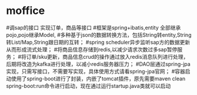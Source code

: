 # moffice
#调sap的接口 实现订单，商品等接口
#框架是spring+ibatis,entity 全部继承pojo,pojo继承Model,
#多种基于json的数据转换方法，包括String转entity,String转List/Map,String跟日期的互转；
#spring scheduler异步监听sap方的数据更新从而形成流式处理；
#将商品信息存储到redis,以减少请求次数过多sap暂停服务；
#将订单/sku更新，商品信息crud的操作通过放入redis消息队列进行处理，后期将改造为kafka进行处理，以减小redis服务器压力；
#DAO层通过spring-jpa实现，只需写接口，不需要写实现，具体使用方式请看spring-jpa官网；
#容器启动使用了spring-boot进行了封装，内嵌了tomcat插件，原先需要maven clean spring-boot:run命令进行启动，现在通过运行startup.java类就可以启动
